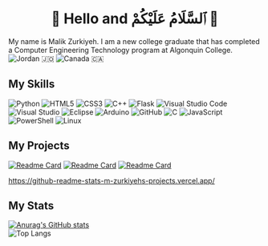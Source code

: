
<div align="center">
<h1><b>👋 Hello and ٱلسَّلَامُ عَلَيْكُمْ 👋</b></h1>
</div>

My name is Malik Zurkiyeh. I am a new college graduate that has completed a Computer Engineering Technology program at Algonquin College. <br>
![Jordan](https://raw.githubusercontent.com/stevenrskelton/flag-icon/master/png/16/country-4x3/jo.png) 🇯🇴  ![Canada](https://raw.githubusercontent.com/stevenrskelton/flag-icon/master/png/16/country-4x3/ca.png) 🇨🇦



## My Skills
![Python](https://img.shields.io/badge/python-3670A0?style=for-the-badge&logo=python&logoColor=ffdd54)
![HTML5](https://img.shields.io/badge/html5-%23E34F26.svg?style=for-the-badge&logo=html5&logoColor=white)
![CSS3](https://img.shields.io/badge/css3-%231572B6.svg?style=for-the-badge&logo=css3&logoColor=white)
![C++](https://img.shields.io/badge/c++-%2300599C.svg?style=for-the-badge&logo=c%2B%2B&logoColor=white)
![Flask](https://img.shields.io/badge/flask-%23000.svg?style=for-the-badge&logo=flask&logoColor=white)
![Visual Studio Code](https://img.shields.io/badge/Visual%20Studio%20Code-0078d7.svg?style=for-the-badge&logo=visual-studio-code&logoColor=white)
![Visual Studio](https://img.shields.io/badge/Visual%20Studio-5C2D91.svg?style=for-the-badge&logo=visual-studio&logoColor=white)
![Eclipse](https://img.shields.io/badge/Eclipse-FE7A16.svg?style=for-the-badge&logo=Eclipse&logoColor=white)
![Arduino](https://img.shields.io/badge/-Arduino-00979D?style=for-the-badge&logo=Arduino&logoColor=white)
![GitHub](https://img.shields.io/badge/github-%23121011.svg?style=for-the-badge&logo=github&logoColor=white)
![C](https://img.shields.io/badge/c-%2300599C.svg?style=for-the-badge&logo=c&logoColor=white)
![JavaScript](https://img.shields.io/badge/javascript-%23323330.svg?style=for-the-badge&logo=javascript&logoColor=%23F7DF1E)
![PowerShell](https://img.shields.io/badge/PowerShell-%235391FE.svg?style=for-the-badge&logo=powershell&logoColor=white)
![Linux](https://img.shields.io/badge/Linux-FCC624?style=for-the-badge&logo=linux&logoColor=black)


## My Projects
[![Readme Card](https://github-readme-stats-m-zurkiyehs-projects.vercel.app/api/pin/?username=m-zurkiyeh&repo=PyDuinoPong&show_owner=true&theme=dark)](https://github.com/m-zurkiyeh/PyDuinoPong)
[![Readme Card](https://github-readme-stats-m-zurkiyehs-projects.vercel.app/api/pin/?username=m-zurkiyeh&repo=JavaPaint&show_owner=true&theme=dark)](https://github.com/m-zurkiyeh/JavaPaint)
[![Readme Card](https://github-readme-stats-m-zurkiyehs-projects.vercel.app/pin/?username=m-zurkiyeh&repo=Login&show_owner=true&theme=dark)](https://github.com/m-zurkiyeh/Login)





https://github-readme-stats-m-zurkiyehs-projects.vercel.app/
## My Stats
[![Anurag's GitHub stats](https://github-readme-stats-m-zurkiyehs-projects.vercel.app/api?username=m-zurkiyeh&show_icons=true&theme=transparent)](https://github.com/anuraghazra/github-readme-stats)
<br>
![Top Langs](https://github-readme-stats-m-zurkiyehs-projects.vercel.app/top-langs/?username=m-zurkiyeh&layout=compact&hide=cmake&langs_count=8&theme=solarized-dark)



